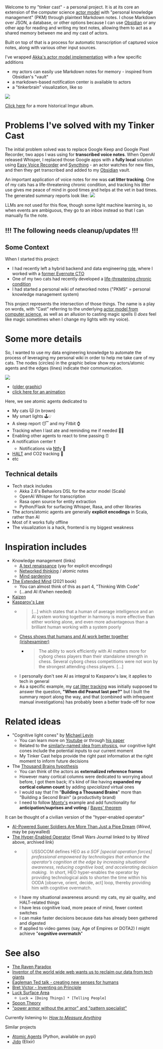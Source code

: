 Welcome to my "tinker cast" - a personal project. It is at its core an extension of the computer science [actor model](https://en.wikipedia.org/wiki/Actor_model) with "personal knowledge management" (PKM) through plaintext Markdown notes. I chose Markdown over JSON, a database, or other options because I can use [Obsidian](https://obsidian.md) or any other app for reading and writing my text notes, allowing them to act as a shared memory between me and my cast of actors.

Built on top of that is a process for automatic transcription of captured voice notes, along with various other input sources.

I've wrapped [Akka's actor model implementation](https://doc.akka.io/libraries/akka-core/2.6/typed/guide/actors-motivation.html) with a few specific additions
- my actors can easily use Markdown notes for memory - inspired from Obsidian's "vault"
- a markdown-based notification center is available to actors
- a "tinkerbrain" visualization, like so

![](https://i.imgur.com/IQkaDYQ.png)

[Click here](https://imgur.com/a/extended-mind-visualization-2024-10-20-Hygmvkq) for a more historical Imgur album.

# Problems I've solved with my Tinker Cast

The initial problem solved was to replace Google Keep and Google Pixel Recorder, two apps I was using for **transcribed voice notes**. When OpenAI released Whisper, I replaced those Google apps with a **fully local** solution using [Easy Voice Recorder](https://play.google.com/store/apps/details?id=com.coffeebeanventures.easyvoicerecorder) and [Syncthing](https://play.google.com/store/apps/details?id=com.github.catfriend1.syncthingandroid) - an actor watches for new files, and then they get transcribed and added to my [Obsidian](https://obsidian.md/) vault.

An important application of voice notes for me was **cat litter tracking**. One of my cats has a life-threatening chronic condition, and tracking his litter use gives me peace of mind in good times and helps at the vet in bad times. The generated summary reports look like:
![](https://i.imgur.com/8xt6XAl.png)

LLMs are not used for this flow, though some light machine learning is, so when events are ambiguous, they go to an inbox instead so that I can manually fix the note.

!!! The following needs cleanup/updates !!!
---

## Some Context

When I started this project:
- I had recently left a hybrid backend and data engineering [role](https://techblog.livongo.com/etl-from-mongo-to-redshift/), where I worked with a [former Evernote CTO](https://hackernoon.com/livongos-cto-dave-engberg-on-servant-leadership-communicating-with-executive-peers-more-620a2a92b203)
- One of my two cats had recently developed a [life-threatening chronic condition](https://vcahospitals.com/know-your-pet/feline-idiopathic-cystitis)
- I had started a personal wiki of networked notes ("PKMS" = personal knowledge management system)

This project represents the intersection of those things. The name is a play on words, with "Cast" referring to the underlying [actor model from computer science](https://en.wikipedia.org/wiki/Actor_model), as well as an allusion to casting magic spells (I _does_ feel like magic sometimes when I change my lights with my voice).

# Some more details

So, I wanted to use my data engineering knowledge to automate the process of leveraging my personal wiki in order to help me take care of my cats. The nodes (circles) in the graphic below show my actors/atomic agents and the edges (lines) indicate their communication.

![](https://i.imgur.com/on94H7Y.png)
- ([older graphic](https://i.imgur.com/ErAay7m.png))
- [click here for an animation](https://imgur.com/a/extended-mind-visualization-2024-10-20-Hygmvkq)

Here, we see atomic agents dedicated to
- My cats 🐱 (in brown)
- My smart lights 🕹️💡
- A sleep report 😴 and my Fitbit ⌚️
- Tracking when I last ate and reminding me if needed 🫢🥗
- Enabling other agents to react to time passing ⏰
- A notification center ❗️
  - Notifications via [Ntfy](https://ntfy.sh/) 📧
- [HALT](https://health.clevelandclinic.org/halt-hungry-angry-lonely-tired) and CO2 tracking 🛑
- etc

## Technical details

- Tech stack includes
  - Akka 2.6's Behaviors DSL for the actor model (Scala)
  - OpenAI Whisper for transcription
  - Rasa open source for entity extraction
  - Python/Flask for surfacing Whisper, Rasa, and other libraries
- The actors/atomic agents are generally **explicit encodings** in Scala, rather than AI
- Most of it works fully offline
- The visualization is a hack, frontend is my biggest weakness

# Inspiration includes

- Knowledge management (links)
  - [A text renaissance](https://www.mentalnodes.com/a-text-renaissance) (yay for explicit encodings)
  - [Networked thinking](https://www.appsntips.com/what-is-networked-thinking/) / atomic notes
  - [Mind gardening](https://www.refinery29.com/en-us/2022/04/10953988/mind-gardening-organize-thoughts-increase-productivity)
- [The Extended Mind](https://anniemurphypaul.com/books/the-extended-mind/) (2021 book)
  - You can almost think of this as part 4, "Thinking With Code"
  - (...and AI if/when needed)
- [Kaizen](https://en.wikipedia.org/wiki/Kaizen)
- [Kasparov's Law](https://news.northeastern.edu/2024/06/17/garry-kasparov-chess-humans-ai/)
  - > \[...] which states that a human of average intelligence and an AI system working together in harmony is more effective than either working alone, and even more advantageous than a brilliant human working with a system poorly
  - [Chess shows that humans and AI work better together (irishexaminer)](https://www.irishexaminer.com/opinion/commentanalysis/arid-30975938.html)
    - > The ability to work efficiently with AI matters more for cyborg chess players than their standalone strength in chess. Several cyborg chess competitions were not won by the strongest attending chess players. \[...]
  - I personally don't see AI as integral to Kasparov's law, it applies to tech in general
  - As a specific example, my [cat litter tracking](documentation/Applications%20of%20my%20Tinker%20Cast%20-%20cat%20litter%20tracking.md) was initially supposed to answer the question, **"When did Peanut last pee?"** but I built the summary report along the way, and that (combined with infrequent manual investigations) has probably been a better trade-off for now 

# Related ideas

- "Cognitive light cones" by [Michael Levin](https://www.youtube.com/watch?v=WLHO39qvcO4)
  - You can learn more on [Youtube](https://www.youtube.com/watch?v=YnObwxJZpZc) or through [his paper](https://www.frontiersin.org/journals/psychology/articles/10.3389/fpsyg.2019.02688/full)
  - Related to the [similarly-named idea from physics](https://en.wikipedia.org/wiki/Light_cone), our cognitive light cones include the potential inputs to our current moment
  - My Tinker Cast helps provide the right past information at the right moment to inform future decisions
- The [Thousand Brains hypothesis](https://www.numenta.com/resources/books/a-thousand-brains-by-jeff-hawkins/)
  - You can think of the actors as **externalized reference frames**
  - However many cortical columns were dedicated to worrying about before, I got them back; it's kind of like having **expanded my cortical column count** by adding _specialized_ virtual ones
  - I would say that I'm "**Building a Thousand Brains**" more than "Building a Second Brain" (a productivity brand)
  - I need to follow [Monty's](https://github.com/thousandbrainsproject/tbp.monty) example and add functionality for **anticipation/suprises and voting** / [Bayes' theorem](https://en.wikipedia.org/wiki/Bayes%27_theorem)

It can be thought of a civilian version of the "hyper-enabled operator"
- [AI-Powered Super Soldiers Are More Than Just a Pipe Dream](https://www.wired.com/story/us-military-hyper-enabled-operator/) (_Wired_, may be paywalled)
- [The Hyper-Enabled Operator](https://web.archive.org/web/20241103233351/https://smallwarsjournal.com/jrnl/art/hyper-enabled-operator) (Small Wars Journal linked to by _Wired_ above, archived link)
  - > USSOCOM defines HEO as _a SOF \[special operation forces] professional empowered by technologies that enhance the operator’s cognition at the edge by increasing situational awareness, reducing cognitive load, and accelerating decision making._  In short, HEO hyper-enables the operator by providing technological aids to shorten the time within his OODA \[observe, orient, decide, act] loop, thereby providing him with cognitive overmatch.
  - I have my situational awareness around: my cats, my air quality, and HALT-related things
  - I have less cognitive load, more peace of mind, fewer context switches
  - I can make faster decisions because data has already been gathered and digested
  - If applied to video games (say, Age of Empires or DOTA2) I might achieve "**cognitive overmatch**"

# See also

- [The Raven Paradox](https://en.wikipedia.org/wiki/Raven_paradox)
- [Inventor of the world wide web wants us to reclaim our data from tech giants](https://www.cnn.com/2022/12/16/tech/tim-berners-lee-inrupt-spc-intl/index.html)
- [Eagleman Ted talk - creating new senses for humans](https://eagleman.com/latest/eaglemanted/)
- [Bret Victor - Inventing on Principle](https://www.youtube.com/watch?v=PUv66718DII) 
- [Luck Surface Area](https://github.com/readme/guides/publishing-your-work)
  - `Luck = [Doing Things] * [Telling People]`
- [Spoon Theory](https://www.webmd.com/multiple-sclerosis/features/spoon-theory)
- ["power armor without the armor" and "pattern specialist"](https://docs.google.com/document/d/1_OO7evm907wyO7ledSL-obxrLvQ6XzpkuTcRqJAhZV4/edit?tab=t.0) 

Currently listening to: [_How to Measure Anything_](https://www.audible.com/pd/How-to-Measure-Anything-Audiobook/B005MZW54M?qid=1739746410&sr=1-1&ref_pageloadid=not_applicable&pf_rd_p=83218cca-c308-412f-bfcf-90198b687a2f&pf_rd_r=FQVPYG99FJGBFJ7S4B06&plink=wcyet2e2Xy6Jpnx6&pageLoadId=zqvfstnVJ4airW5j&creativeId=0d6f6720-f41c-457e-a42b-8c8dceb62f2c&ref=a_search_c3_lProduct_1_1)

Similar projects
- [Atomic Agents](https://github.com/BrainBlend-AI/atomic-agents) (Python, available on pypi)
- [Jido](https://elixirforum.com/t/jido-a-sdk-for-building-autonomous-agent-systems/68418/5) (Elixir)
